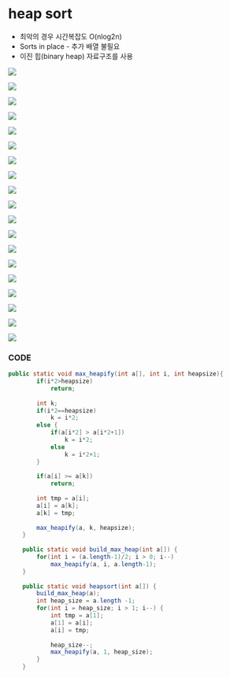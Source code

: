 # heap sort

* 최악의 경우 시간복잡도 O\(nlog2n\)
* Sorts in place - 추가 배열 불필요
* 이진 힙\(binary heap\) 자료구조를 사용

![](../.gitbook/assets/image%20%2830%29.png)

![](../.gitbook/assets/image%20%288%29.png)

![](../.gitbook/assets/image%20%2810%29.png)



![](../.gitbook/assets/image%20%287%29.png)

![](../.gitbook/assets/image%20%2819%29.png)

![](../.gitbook/assets/image%20%2824%29.png)

![](../.gitbook/assets/image%20%2814%29.png)

![](../.gitbook/assets/image%20%284%29.png)

![](../.gitbook/assets/image%20%2822%29.png)

![](../.gitbook/assets/image%20%285%29.png)

![](../.gitbook/assets/image%20%2826%29.png)

![](../.gitbook/assets/image%20%2812%29.png)

![](../.gitbook/assets/image%20%289%29.png)

![](../.gitbook/assets/image%20%283%29.png)

![](../.gitbook/assets/image%20%2835%29.png)

![](../.gitbook/assets/image%20%2825%29.png)

![](../.gitbook/assets/image%20%2827%29.png)

![](../.gitbook/assets/image%20%2834%29.png)

![](../.gitbook/assets/image.png)

### CODE

```java
public static void max_heapify(int a[], int i, int heapsize){
		if(i*2>heapsize)
			return;
		
		int k;
		if(i*2==heapsize)
			k = i*2;
		else {
			if(a[i*2] > a[i*2+1])
				k = i*2;
			else
				k = i*2+1;
		}
		
		if(a[i] >= a[k])
			return;
		
		int tmp = a[i];
		a[i] = a[k];
		a[k] = tmp;
		
		max_heapify(a, k, heapsize);
	}
	
	public static void build_max_heap(int a[]) {
		for(int i = (a.length-1)/2; i > 0; i--)
			max_heapify(a, i, a.length-1);
	}
	
	public static void heapsort(int a[]) {
		build_max_heap(a);
		int heap_size = a.length -1;
		for(int i = heap_size; i > 1; i--) {
			int tmp = a[1];
			a[1] = a[i];
			a[i] = tmp;
			
			heap_size--;
			max_heapify(a, 1, heap_size);
		}
	}
```

